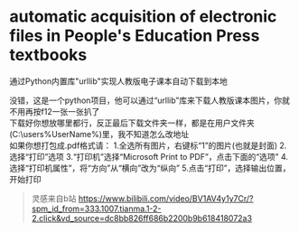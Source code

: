# automatic acquisition of electronic files in People's Education Press textbooks
通过Python内置库"urllib"实现人教版电子课本自动下载到本地

没错，这是一个python项目，他可以通过“urllib”库来下载人教版课本图片，你就不用再按f12一张一张扒了
<br/>
下载好你想放哪里都行，反正最后下载文件夹一样，都是在用户文件夹(C:\users\%UserName%)里，我不知道怎么改地址
<br/>
如果你想打包成.pdf格式请：
1.全选所有图片，右键标“1”的图片(也就是封面)
2.选择“打印”选项
3.“打印机”选择“Microsoft Print to PDF”，点击下面的“选项”
4.选择“打印机属性”，将“方向”从“横向”改为“纵向”
5.点击“打印”，选择输出位置，开始打印
<br/>
>灵感来自b站 https://www.bilibili.com/video/BV1AV4y1y7Cr/?spm_id_from=333.1007.tianma.1-2-2.click&vd_source=dc8bb826ff686b2200b9b618418072a3
